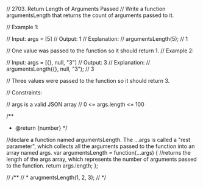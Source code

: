 // 2703. Return Length of Arguments Passed
// Write a function argumentsLength that returns the count of arguments passed to it.
 

// Example 1:

// Input: args = [5]
// Output: 1
// Explanation:
// argumentsLength(5); // 1

// One value was passed to the function so it should return 1.
// Example 2:

// Input: args = [{}, null, "3"]
// Output: 3
// Explanation: 
// argumentsLength({}, null, "3"); // 3

// Three values were passed to the function so it should return 3.
 

// Constraints:

// args is a valid JSON array
// 0 <= args.length <= 100

/** 
* @return {number}
*/

//declare a function named argumentsLength. The ...args is called a "rest parameter", which collects all the arguments passed to the function into an array named args.
var argumentsLength = function(...args) {
    //returns the length of the args array, which represents the number of arguments passed to the function.
    return args.length;
};

// /**
// * arugmentsLength(1, 2, 3);
//  */